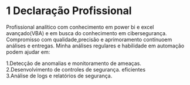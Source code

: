 # 1 Declaração Profissional
Profissional analítico com conhecimento em power bi e excel avançado(VBA) e em busca do conhecimento em cibersegurança.
Compromisso com qualidade,precisão e aprimoramento contínuoem análises e entregas.
Minha análises regulares e habilidade em automação podem ajudar em:

1.Detecção de anomalias e monitoramento de ameaças.  
2.Desenvolvimento de controles de segurança. eficientes  
3.Análise de logs e relatórios de segurança.  


